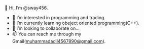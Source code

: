  👋 Hi, I’m @sway456.
- 👀 I’m interested in programming and trading.  
- 🌱 I’m currently learning obeject oriented programming(C++).
- 💞️ I’m looking to collaborate on...
- 📫 You can reach me through my Gmail(muhammadadil4567890@gmail.com).

<!---
sway456/sway456 is a ✨ special ✨ repository because its `README.md` (this file) appears on your GitHub profile.
You can click the Preview link to take a look at your changes.
--->
